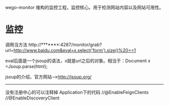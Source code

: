 wego-monitor
维构的监控工程，监控核心。用于检测网站内容以及网站可用性。


监控
==============================
调用当方法
http://*******:4287/monitor/grab?url=http://www.baidu.com&eval=x.select('form').size()%20==1

eval后面是一个jsoup的语法，x就是url之后的对象。相当于：Document x =Jsoup.parse(html);


jsoup的介绍，官方网站-->http://jsoup.org/


--------------
没有注册中心的可以注释掉
Application下的代码
//@EnableFeignClients
//@EnableDiscoveryClient
 